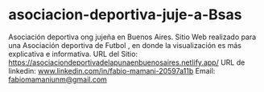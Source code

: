 # asociacion-deportiva-juje-a-Bsas
Asociación deportiva ong jujeña en Buenos Aires. Sitio Web realizado para una Asociación deportiva de Futbol , en donde la visualización es más explicativa e informativa.
URL del Sitio: https://asociaciondeportivadelapunaenbuenosaires.netlify.app/
URL de linkedin: www.linkedin.com/in/fabio-mamani-20597a11b
Email: fabiomamaniunm@gmail.com
